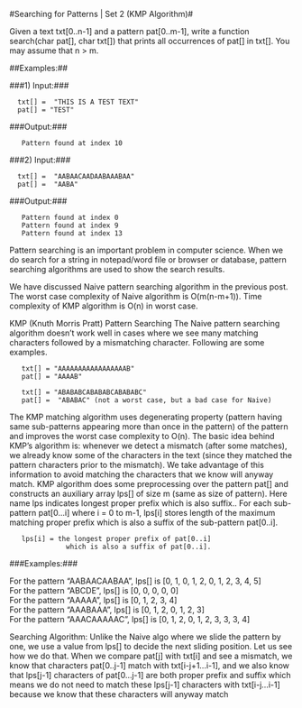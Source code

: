 #Searching for Patterns | Set 2 (KMP Algorithm)#

Given a text txt[0..n-1] and a pattern pat[0..m-1], write a function search(char pat[], char txt[]) that prints all occurrences of pat[] in txt[]. You may assume that n > m.

##Examples:##

###1) Input:###
```
  txt[] =  "THIS IS A TEST TEXT"
  pat[] = "TEST"
```
###Output:###
```
   Pattern found at index 10
```
###2) Input:###
```
  txt[] =  "AABAACAADAABAAABAA"
  pat[] =  "AABA"
```
###Output:###
```
   Pattern found at index 0
   Pattern found at index 9
   Pattern found at index 13
```
Pattern searching is an important problem in computer science. When we do search for a string in notepad/word file or browser or database, pattern searching algorithms are used to show the search results.

We have discussed Naive pattern searching algorithm in the previous post. The worst case complexity of Naive algorithm is O(m(n-m+1)). Time complexity of KMP algorithm is O(n) in worst case.

KMP (Knuth Morris Pratt) Pattern Searching
The Naive pattern searching algorithm doesn’t work well in cases where we see many matching characters followed by a mismatching character. Following are some examples.
```
   txt[] = "AAAAAAAAAAAAAAAAAB"
   pat[] = "AAAAB"

   txt[] = "ABABABCABABABCABABABC"
   pat[] =  "ABABAC" (not a worst case, but a bad case for Naive)
```
The KMP matching algorithm uses degenerating property (pattern having same sub-patterns appearing more than once in the pattern) of the pattern and improves the worst case complexity to O(n). The basic idea behind KMP’s algorithm is: whenever we detect a mismatch (after some matches), we already know some of the characters in the text (since they matched the pattern characters prior to the mismatch). We take advantage of this information to avoid matching the characters that we know will anyway match.
KMP algorithm does some preprocessing over the pattern pat[] and constructs an auxiliary array lps[] of size m (same as size of pattern). Here name lps indicates longest proper prefix which is also suffix.. For each sub-pattern pat[0…i] where i = 0 to m-1, lps[i] stores length of the maximum matching proper prefix which is also a suffix of the sub-pattern pat[0..i].

```
   lps[i] = the longest proper prefix of pat[0..i] 
              which is also a suffix of pat[0..i]. 
```
###Examples:###

For the pattern “AABAACAABAA”, lps[] is [0, 1, 0, 1, 2, 0, 1, 2, 3, 4, 5]  
For the pattern “ABCDE”, lps[] is [0, 0, 0, 0, 0]  
For the pattern “AAAAA”, lps[] is [0, 1, 2, 3, 4]  
For the pattern “AAABAAA”, lps[] is [0, 1, 2, 0, 1, 2, 3]  
For the pattern “AAACAAAAAC”, lps[] is [0, 1, 2, 0, 1, 2, 3, 3, 3, 4]  

Searching Algorithm:
Unlike the Naive algo where we slide the pattern by one, we use a value from lps[] to decide the next sliding position. Let us see how we do that. When we compare pat[j] with txt[i] and see a mismatch, we know that characters pat[0..j-1] match with txt[i-j+1…i-1], and we also know that lps[j-1] characters of pat[0…j-1] are both proper prefix and suffix which means we do not need to match these lps[j-1] characters with txt[i-j…i-1] because we know that these characters will anyway match